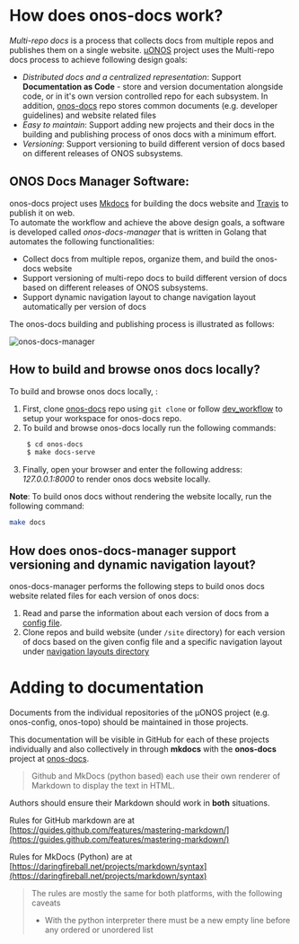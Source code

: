 # How does onos-docs work? 
*Multi-repo docs* is a process that collects docs from multiple repos and publishes them on a single website. 
[µONOS](https://github.com/onosproject) project uses the Multi-repo docs process to achieve following design goals:

- *Distributed docs and a centralized representation*: Support **Documentation as Code** - store and version documentation alongside code, or in it's own version controlled repo for 
each subsystem. In addition, [onos-docs](https://github.com/onosproject/onos-docs) repo stores common documents (e.g. developer guidelines) and website related files
- *Easy to maintain*: Support adding new projects and their docs in the building and publishing process of onos docs with a minimum effort.
- *Versioning*: Support versioning to build different version of docs based on different releases of ONOS subsystems. 

## ONOS Docs Manager Software:
onos-docs project uses [Mkdocs] for building the docs website and [Travis] to publish it on web.  
To automate the workflow and  achieve the above design goals, 
a software is developed called *onos-docs-manager* that is written in Golang 
that automates the following functionalities:
 
- Collect docs from multiple repos, organize them, and build the onos-docs website
- Support versioning of multi-repo docs to build different version of docs based on different releases of ONOS subsystems. 
- Support dynamic navigation layout to change navigation layout automatically per version of docs

The onos-docs building and publishing process is illustrated as follows:

![onos-docs-manager](../images/onos-docs-manager.png)
 

## How to build and browse onos docs locally?
To build and browse onos docs locally, :

1. First, clone [onos-docs] repo using `git clone` or follow [dev_workflow](dev_workflow.md) to 
setup your workspace for onos-docs repo. 
2. To build and browse onos-docs locally run the following commands:
   ```bash
    $ cd onos-docs
    $ make docs-serve
    ```
3. Finally, open your browser and enter the following address:
*127.0.0.1:8000* to render onos docs website locally. 

**Note**: To build onos docs without rendering the website locally, run the following command:
```bash
make docs
``` 

## How does onos-docs-manager support versioning and dynamic navigation layout?
onos-docs-manager performs the following steps to build onos docs website related files for 
each version of onos docs:

1. Read and parse the information about each version of 
docs from a [config file](https://github.com/onosproject/onos-docs/blob/master/docs/configs/versions.yml).
2. Clone repos and build website (under `/site` directory) for each version of docs based on the given config file and 
   a specific navigation layout under [navigation layouts directory](https://github.com/onosproject/onos-docs/blob/master/docs/configs/nav) 
   

# Adding to documentation
Documents from the individual repositories of the µONOS project (e.g. onos-config,
onos-topo) should be maintained in those projects.

This documentation will be visible in GitHub for each of these projects
individually and also collectively in through **mkdocs** with the
**onos-docs** project at [onos-docs].

> Github and MkDocs (python based) each use their own renderer of Markdown to
> display the text in HTML.

Authors should ensure their Markdown should work in **both** situations. 

Rules for GitHub markdown are at [https://guides.github.com/features/mastering-markdown/](https://guides.github.com/features/mastering-markdown/)

Rules for MkDocs (Python) are at [https://daringfireball.net/projects/markdown/syntax](https://daringfireball.net/projects/markdown/syntax)

> The rules are mostly the same for both platforms, with the following caveats
>
>   * With the python interpreter there must be a new empty line before any ordered or unordered list


[onos-docs]: https://github.com/onosproject/onos-docs
[Mkdocs]: https://www.mkdocs.org
[Travis]: https://travis-ci.org/ 